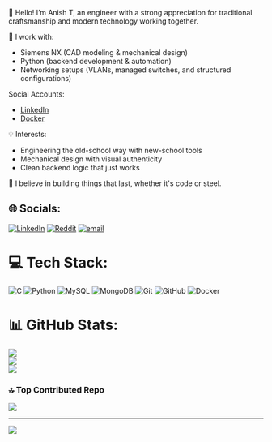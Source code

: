 👋 Hello! I’m Anish T, an engineer with a strong appreciation for traditional craftsmanship and modern technology working together.

🔧 I work with:
- Siemens NX (CAD modeling & mechanical design)
- Python (backend development & automation)
- Networking setups (VLANs, managed switches, and structured configurations)

Social Accounts:
- [LinkedIn](https://www.linkedin.com/in/anish-t)
- [Docker](https://hub.docker.com/u/anishth)

💡 Interests:
- Engineering the old-school way with new-school tools
- Mechanical design with visual authenticity
- Clean backend logic that just works

📍 I believe in building things that last, whether it's code or steel.




## 🌐 Socials:
[![LinkedIn](https://img.shields.io/badge/LinkedIn-%230077B5.svg?logo=linkedin&logoColor=white)](https://linkedin.com/in/anish-t) [![Reddit](https://img.shields.io/badge/Reddit-%23FF4500.svg?logo=Reddit&logoColor=white)](https://reddit.com/user/Friendly_Surround_57) [![email](https://img.shields.io/badge/Email-D14836?logo=gmail&logoColor=white)](mailto:anishthjune2006@gmail.com) 

# 💻 Tech Stack:
![C](https://img.shields.io/badge/c-%2300599C.svg?style=flat&logo=c&logoColor=white) ![Python](https://img.shields.io/badge/python-3670A0?style=flat&logo=python&logoColor=ffdd54) ![MySQL](https://img.shields.io/badge/mysql-4479A1.svg?style=flat&logo=mysql&logoColor=white) ![MongoDB](https://img.shields.io/badge/MongoDB-%234ea94b.svg?style=flat&logo=mongodb&logoColor=white) ![Git](https://img.shields.io/badge/git-%23F05033.svg?style=flat&logo=git&logoColor=white) ![GitHub](https://img.shields.io/badge/github-%23121011.svg?style=flat&logo=github&logoColor=white) ![Docker](https://img.shields.io/badge/docker-%230db7ed.svg?style=flat&logo=docker&logoColor=white)
# 📊 GitHub Stats:
![](https://github-readme-stats.vercel.app/api?username=Anish1606&theme=dark&hide_border=false&include_all_commits=false&count_private=false)<br/>
![](https://nirzak-streak-stats.vercel.app/?user=Anish1606&theme=dark&hide_border=false)<br/>
![](https://github-readme-stats.vercel.app/api/top-langs/?username=Anish1606&theme=dark&hide_border=false&include_all_commits=false&count_private=false&layout=compact)

### 🔝 Top Contributed Repo
![](https://github-contributor-stats.vercel.app/api?username=Anish1606&limit=5&theme=dark&combine_all_yearly_contributions=true)

---
[![](https://visitcount.itsvg.in/api?id=Anish1606&icon=0&color=0)](https://visitcount.itsvg.in)
